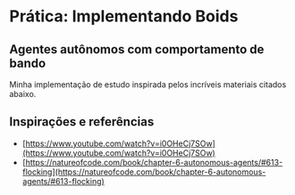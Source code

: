 # Prática: Implementando Boids
## Agentes autônomos com comportamento de bando

Minha implementação de estudo inspirada pelos incríveis materiais citados abaixo.

## Inspirações e referências

* [https://www.youtube.com/watch?v=i0OHeCj7SOw](https://www.youtube.com/watch?v=i0OHeCj7SOw)
* [https://natureofcode.com/book/chapter-6-autonomous-agents/#613-flocking](https://natureofcode.com/book/chapter-6-autonomous-agents/#613-flocking)